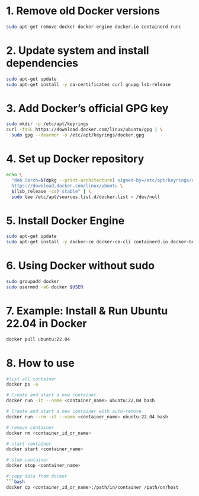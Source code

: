 # 1. Remove old Docker versions
```bash
sudo apt-get remove docker docker-engine docker.io containerd runc
```
# 2. Update system and install dependencies
```bash
sudo apt-get update
sudo apt-get install -y ca-certificates curl gnupg lsb-release
```
# 3. Add Docker’s official GPG key
```bash
sudo mkdir -p /etc/apt/keyrings
curl -fsSL https://download.docker.com/linux/ubuntu/gpg | \
  sudo gpg --dearmor -o /etc/apt/keyrings/docker.gpg
```
# 4. Set up Docker repository
```bash
echo \
  "deb [arch=$(dpkg --print-architecture) signed-by=/etc/apt/keyrings/docker.gpg] \
  https://download.docker.com/linux/ubuntu \
  $(lsb_release -cs) stable" | \
  sudo tee /etc/apt/sources.list.d/docker.list > /dev/null
```
# 5. Install Docker Engine
```bash
sudo apt-get update
sudo apt-get install -y docker-ce docker-ce-cli containerd.io docker-buildx-plugin docker-compose-plugin
```
# 6. Using Docker without sudo
```bash
sudo groupadd docker
sudo usermod -aG docker $USER
```

# 7. Example: Install & Run Ubuntu 22.04 in Docker
```bash
docker pull ubuntu:22.04
```

# 8. How to use
```bash
#list all container
docker ps -a

# Create and start a new container
docker run -it --name <container_name> ubuntu:22.04 bash

# Create and start a new container with auto-remove 
docker run --rm -it --name <container_name> ubuntu:22.04 bash

# remove container
docker rm <container_id_or_name>

# start container
docker start <container_name>

# stop container
docker stop <container_name>

# copy data from docker
```bash
docker cp <container_id_or_name>:/path/in/container /path/on/host
```

```

